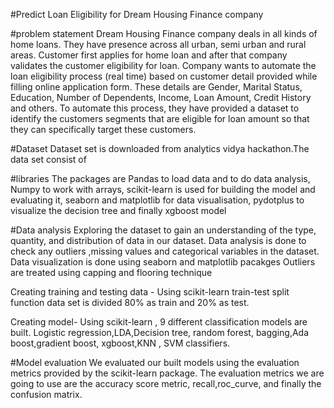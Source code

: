 #Predict Loan Eligibility for Dream Housing Finance company

#problem statement
Dream Housing Finance company deals in all kinds of home loans. 
They have presence across all urban, semi urban and rural areas. Customer first applies for home loan and after that company validates the customer eligibility for loan.
Company wants to automate the loan eligibility process (real time) based on customer detail provided while filling online application form. 
These details are Gender, Marital Status, Education, Number of Dependents, Income, Loan Amount, Credit History and others. 
To automate this process, they have provided a dataset to identify the customers segments that are eligible for loan amount so that they can specifically target these customers. 



#Dataset
Dataset set is downloaded from analytics vidya hackathon.The data set consist of 

#libraries
The packages are Pandas to load data and to do data analysis, Numpy to work with arrays, scikit-learn is used for building the model and evaluating it,
seaborn and matplotlib for data visualisation, pydotplus to visualize the decision tree and finally xgboost model

#Data analysis
Exploring the dataset to gain an understanding of the type, quantity, and distribution of data in our dataset. 
Data analysis is done to check any outliers ,missing values and categorical variables in the dataset. Data visualization is done using seaborn and matplotlib pacakges
Outliers are treated using capping and flooring technique

Creating training and testing data - Using scikit-learn train-test split function data set is divided 80% as train and 20% as test.

Creating model- Using scikit-learn , 9 different classification models are built.
Logistic regression,LDA,Decision tree, random forest, bagging,Ada boost,gradient boost, xgboost,KNN , SVM classifiers.

#Model evaluation
We evaluated our built models using the evaluation metrics provided by the scikit-learn package. 
The evaluation metrics we are going to use are the accuracy score metric, recall,roc_curve, and finally the confusion matrix.
